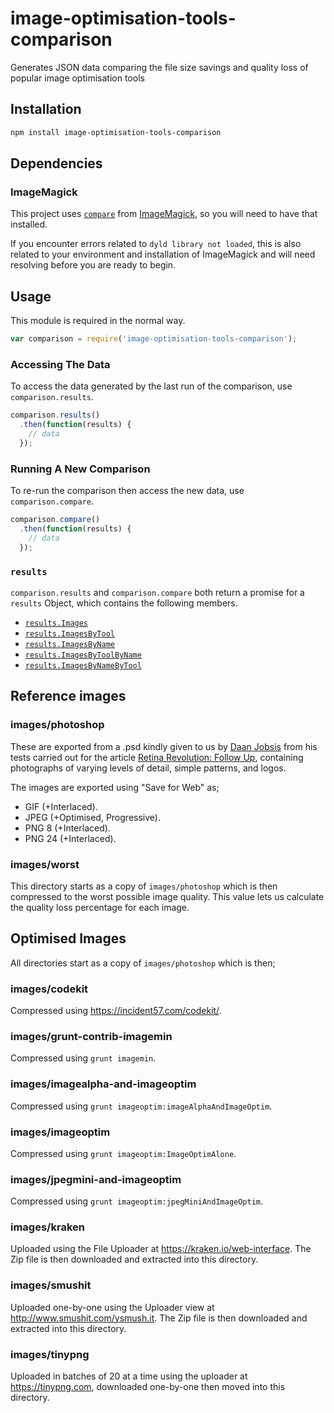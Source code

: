 # image-optimisation-tools-comparison

Generates JSON data comparing the file size savings and quality loss of popular image optimisation
tools

## Installation

```bash
npm install image-optimisation-tools-comparison
```

## Dependencies

### ImageMagick

This project uses [`compare`](http://www.imagemagick.org/script/compare.php) from
[ImageMagick](http://www.imagemagick.org/), so you will need to have that installed.

If you encounter errors related to `dyld library not loaded`, this is also related to your
environment and installation of ImageMagick and will need resolving before you are ready to begin.

## Usage

This module is required in the normal way.

```javascript
var comparison = require('image-optimisation-tools-comparison');
```

### Accessing The Data

To access the data generated by the last run of the comparison, use `comparison.results`.

```javascript
comparison.results()
  .then(function(results) {
    // data
  });
```

### Running A New Comparison

To re-run the comparison then access the new data, use `comparison.compare`.

```javascript
comparison.compare()
  .then(function(results) {
    // data
  });
```

### `results`

`comparison.results` and `comparison.compare` both return a promise for a `results` Object, which
contains the following members.

+ [`results.Images`](https://github.com/JamieMason/image-optimisation-tools-comparison/blob/master/data/raw/Images.json)
+ [`results.ImagesByTool`](https://github.com/JamieMason/image-optimisation-tools-comparison/blob/master/data/raw/ImagesByTool.json)
+ [`results.ImagesByName`](https://github.com/JamieMason/image-optimisation-tools-comparison/blob/master/data/raw/ImagesByName.json)
+ [`results.ImagesByToolByName`](https://github.com/JamieMason/image-optimisation-tools-comparison/blob/master/data/raw/ImagesByToolByName.json)
+ [`results.ImagesByNameByTool`](https://github.com/JamieMason/image-optimisation-tools-comparison/blob/master/data/raw/ImagesByNameByTool.json)

## Reference images

### images/photoshop

These are exported from a .psd kindly given to us by
[Daan Jobsis](http://www.twitter.com./daanjobsis) from his tests carried out for the article
[Retina Revolution: Follow Up](http://blog.netvlies.nl/design-interactie/retina-revolutie-follow-up/),
containing photographs of varying levels of detail, simple patterns, and logos.

The images are exported using "Save for Web" as;

+ GIF (+Interlaced).
+ JPEG (+Optimised, Progressive).
+ PNG 8 (+Interlaced).
+ PNG 24 (+Interlaced).

### images/worst

This directory starts as a copy of `images/photoshop` which is then compressed to the worst possible
image quality. This value lets us calculate the quality loss percentage for each image.

## Optimised Images

All directories start as a copy of `images/photoshop` which is then;

### images/codekit

Compressed using https://incident57.com/codekit/.

### images/grunt-contrib-imagemin

Compressed using `grunt imagemin`.

### images/imagealpha-and-imageoptim

Compressed using `grunt imageoptim:imageAlphaAndImageOptim`.

### images/imageoptim

Compressed using `grunt imageoptim:ImageOptimAlone`.

### images/jpegmini-and-imageoptim

Compressed using `grunt imageoptim:jpegMiniAndImageOptim`.

### images/kraken

Uploaded using the File Uploader at https://kraken.io/web-interface. The Zip file is then
downloaded and extracted into this directory.

### images/smushit

Uploaded one-by-one using the Uploader view at http://www.smushit.com/ysmush.it. The Zip file is
then downloaded and extracted into this directory.

### images/tinypng

Uploaded in batches of 20 at a time using the uploader at https://tinypng.com, downloaded
one-by-one then moved into this directory.

